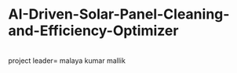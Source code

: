 # AI-Driven-Solar-Panel-Cleaning-and-Efficiency-Optimizer
<br>
project leader= malaya kumar mallik
<br>

